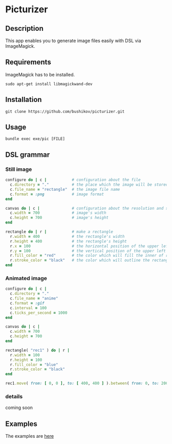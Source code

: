 # Picturizer

## Description
This app enables you to generate image files easily with DSL via ImageMagick.

## Requirements
ImageMagick has to be installed.

```
sudo apt-get install libmagickwand-dev
```

## Installation

```
git clone https://github.com/bushikov/picturizer.git
```

## Usage
```
bundle exec exe/pic [FILE]
```

## DSL grammar

### Still image

```ruby
configure do | c |           # configuration about the file
  c.directory = "."          # the place which the image will be stored
  c.file_name = "rectangle"  # the image file name
  c.format = :png            # image format
end

canvas do | c |              # configuration about the resolution and so on
  c.width = 700              # image's width
  c.height = 700             # image's height
end

rectangle do | r |           # make a rectangle
  r.width = 400              # the rectangle's width
  r.height = 400             # the rectangle's height
  r.x = 100                  # the horizontal position of the upper left corner of the rectangle
  r.y = 100                  # the vertical position of the upper left corner of the rectangle
  r.fill_color = "red"       # the color which will fill the inner of rectangle
  r.stroke_color = "black"   # the color which will outline the rectangle
end
```

### Animated image

```ruby
configure do | c |
  c.directory = "."
  c.file_name = "anime"
  c.format = :gif
  c.interval = 100
  c.ticks_per_second = 1000
end

canvas do | c |
  c.width = 700
  c.height = 700
end

rectangle( "rec1" ) do | r |
  r.width = 100
  r.height = 100
  r.fill_color = "blue"
  r.stroke_color = "black"
end

rec1.move( from: [ 0, 0 ], to: [ 400, 400 ] ).between( from: 0, to: 2000 )
```
### details
coming soon

## Examples

The examples are [here](./examples/EXAMPLES.md)
